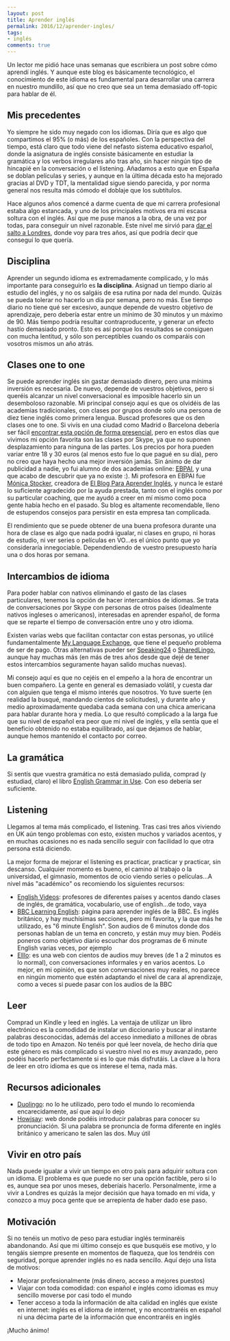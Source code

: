 ```yaml
---
layout: post
title: Aprender inglés
permalink: 2016/12/aprender-ingles/
tags:
- inglés
comments: true
---
```


Un lector me pidió hace unas semanas que escribiera un post sobre cómo aprendí inglés. Y aunque este blog es básicamente tecnológico, el conocimiento de este idioma es fundamental para desarrollar una carrera en nuestro mundillo, así que no creo que sea un tema demasiado off-topic para hablar de él.

## Mis precedentes

Yo siempre he sido muy negado con los idiomas. Diría que es algo que compartimos el 95% (o más) de los españoles. Con la perspectiva del tiempo, está claro que todo viene del nefasto sistema educativo español, donde la asignatura de inglés consiste básicamente en estudiar la gramática y los verbos irregulares año tras año, sin hacer ningún tipo de hincapié en la conversación o el listening. Añadamos a esto que en España se doblan películas y series, y aunque en la última década esto ha mejorado gracias al DVD y TDT, la mentalidad sigue siendo parecida, y por norma general nos resulta más cómodo el doblaje que los subtítulos.

<!--break-->

Hace algunos años comencé a darme cuenta de que mi carrera profesional estaba algo estancada, y uno de los principales motivos era mi escasa soltura con el inglés. Así que me puse manos a la obra, de una vez por todas, para conseguir un nivel razonable. Este nivel me sirvió para [dar el salto a Londres](/2015/04/trabajo-londres/), donde voy para tres años, así que podría decir que conseguí lo que quería.

## Disciplina

Aprender un segundo idioma es extremadamente complicado, y lo más importante para conseguirlo es **la disciplina**. Asignad un tiempo diario al estudio del inglés, y no os salgáis de esa rutina por nada del mundo. Quizás se pueda tolerar no hacerlo un día por semana, pero no más. Ese tiempo diario no tiene qué ser excesivo, aunque depende de vuestro objetivo de aprendizaje, pero debería estar entre un mínimo de 30 minutos y un máximo de 90. Más tiempo podría resultar contraproducente, y generar un efecto hastío demasiado pronto. Esto es así porque los resultados se consiguen con mucha lentitud, y sólo son perceptibles cuando os comparáis con vosotros mismos un año atrás.

## Clases one to one

Se puede aprender inglés sin gastar demasiado dinero, pero una mínima inversión es necesaria. De nuevo, depende de vuestros objetivos, pero si queréis alcanzar un nivel conversacional es imposible hacerlo sin un desemboloso razonable. Mi principal consejo aquí es que os olvidéis de las academias tradicionales, con clases por grupos donde solo una persona de diez tiene inglés como primera lengua. Buscad profesores que os den clases one to one. Si vivís en una ciudad como Madrid o Barcelona debería ser fácil [encontrar esta opción de forma presencial](https://www.tusclasesparticulares.com/), pero en estos días que vivimos mi opción favorita son las clases por Skype, ya que no suponen desplazamiento para ninguna de las partes. Los precios por hora pueden variar entre 18 y 30 euros (al menos esto fue lo que pagué en su día), pero no creo que haya hecho una mejor inversión jamás. Sin ánimo de dar publicidad a nadie, yo fui alumno de dos academias online: [EBPAI](http://www.ebpai.com/), y una que acabo de descubrir que ya no existe :). Mi profesora en EBPAI fue [Mónica Stocker](https://twitter.com/monicats), creadora de [El Blog Para Aprender Inglés](http://elblogdelingles.blogspot.com.es/), y nunca le estaré lo suficiente agradecido por la ayuda prestada, tanto con el inglés como por su particular coaching, que me ayudó a creer en mí mismo como poca gente había hecho en el pasado. Su blog es altamente recomendable, lleno de estupendos consejos para persistir en esta empresa tan complicada.

El rendimiento que se puede obtener de una buena profesora durante una hora de clase es algo que nada podrá igualar, ni clases en grupo, ni horas de estudio, ni ver series o películas en VO...es el único punto que yo consideraría innegociable. Dependendiendo de vuestro presupuesto haría una o dos horas por semana.

## Intercambios de idioma

Para poder hablar con nativos eliminando el gasto de las clases particulares, tenemos la opción de hacer intercambios de idiomas. Se trata de conversaciones por Skype con personas de otros países (idealmente nativos ingleses o americanos), interesadas en aprender español, de forma que se reparte el tiempo de conversación entre uno y otro idioma.

Existen varias webs que facilitan contactar con estas personas, yo utilicé fundamentalmente [My Language Exchange](https://www.mylanguageexchange.com/), que tiene el pequeño problema de ser de pago. Otras alternativas pueder ser [Speaking24](http://www.speaking24.com/) o [SharedLingo](https://sharedlingo.com/), aunque hay muchas más (en más de tres años desde que dejé de tener estos intercambios seguramente hayan salido muchas nuevas).

Mi consejo aquí es que no cejéis en el empeño a la hora de encontrar un buen compañero. La gente en general es demasiado volátil, y cuesta dar con alguien que tenga el mismo interés que nosotros. Yo tuve suerte (en realidad la busqué, mandando cientos de solicitudes), y durante año y medio aproximadamente quedaba cada semana con una chica americana para hablar durante hora y media. Lo que resultó complicado a la larga fue que su nivel de español era peor que mi nivel de inglés, y ella sentía que el beneficio obtenido no estaba equilibrado, así que dejamos de hablar, aunque hemos mantenido el contacto por correo.

## La gramática

Si sentís que vuestra gramática no está demasiado pulida, comprad (y estudiad, claro) el libro [English Grammar in Use](https://www.amazon.es/English-Grammar-Answers-Interactive-eBook/dp/1107539331/ref=sr_1_1). Con eso debería ser suficiente.

## Listening

Llegamos al tema más complicado, el listening. Tras casi tres años viviendo en UK aún tengo problemas con esto, existen muchos y variados acentos, y en muchas ocasiones no es nada sencillo seguir con facilidad lo que otra persona está diciendo.

La mejor forma de mejorar el listening es practicar, practicar y practicar, sin descanso. Cualquier momento es bueno, el camino al trabajo o la universidad, el gimnasio, momentos de ocio viendo series o películas...A nivel más "académico" os recomiendo los siguientes recursos:

* [English Videos](http://www.engvid.com/): profesores de diferentes países y acentos dando clases de inglés, de gramática, vocabulario, use of english...de todo, vaya
* [BBC Learning English](http://www.bbc.co.uk/learningenglish/): página para aprender inglés de la BBC. Es inglés británico, y hay muchísimas secciones, pero mi favorita, y la que más he utilizado, es "6 minute English". Son audios de 6 minutos donde dos personas hablan de un tema en concreto, y están muy muy bien. Podéis poneros como objetivo diario escuchar dos programas de 6 minute English varias veces, por ejemplo
* [Elllo](http://www.elllo.org/): es una web con cientos de audios muy breves (de 1 a 2 minutos es lo normal), con conversaciones informales y en varios acentos. Lo mejor, en mi opinión, es que son conversaciones muy reales, no parece en ningún momento que estén adaptando el nivel de cara al aprendizaje, como a veces si puede pasar con los audios de la BBC

## Leer

Comprad un Kindle y leed en inglés. La ventaja de utilizar un libro electrónico es la comodidad de instalar un diccionario y buscar al instante palabras desconocidas, además del acceso inmediato a millones de obras de todo tipo en Amazon. No tenéis por qué leer novela, de hecho diría que este género es más complicado si vuestro nivel no es muy avanzado, pero podéis hacerlo perfectamente si es lo que más disfrutáis. La clave a la hora de leer en otro idioma es que os interese el tema, nada más.

## Recursos adicionales

* [Duolingo](https://es.duolingo.com/): no lo he utilizado, pero todo el mundo lo recomienda encarecidamente, así que aquí lo dejo
* [Howjsay](http://www.howjsay.com/): web donde podéis introducir palabras para conocer su pronunciación. Si una palabra se pronuncia de forma diferente en inglés británico y americano te salen las dos. Muy útil

## Vivir en otro país

Nada puede igualar a vivir un tiempo en otro país para adquirir soltura con un idioma. El problema es que puede no ser una opción factible, pero si lo es, aunque sea por unos meses, deberíais hacerlo. Personalmente, irme a vivir a Londres es quizás la mejor decisión que haya tomado en mi vida, y conozco a muy poca gente que se arrepienta de haber dado ese paso.

## Motivación

Si no tenéis un motivo de peso para estudiar inglés terminaréis abandonando. Así que mi último consejo es que busquéis ese motivo, y lo tengáis siempre presente en momentos de flaqueza, que los tendréis con seguridad, porque aprender inglés no es nada sencillo. Aquí dejo una lista de motivos:

* Mejorar profesionalmente (más dinero, acceso a mejores puestos)
* Viajar con toda comodidad: con español e inglés como idiomas es muy sencillo moverse por casi todo el mundo
* Tener acceso a toda la información de alta calidad en inglés que existe en internet: inglés es el idioma de internet, y no encontraréis en español ni una décima parte de la información que encontraréis en inglés

¡Mucho ánimo!
